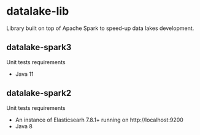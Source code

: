# datalake-lib
Library built on top of Apache Spark to speed-up data lakes development. 

## datalake-spark3

Unit tests requirements
- Java 11


## datalake-spark2

Unit tests requirements
- An instance of Elasticsearh 7.8.1+ running on http://localhost:9200
- Java 8